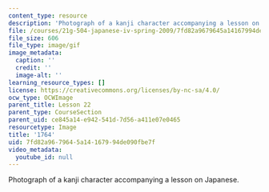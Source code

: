 ```yaml
---
content_type: resource
description: 'Photograph of a kanji character accompanying a lesson on Japanese. '
file: /courses/21g-504-japanese-iv-spring-2009/7fd82a9679645a14167994de090fbe7f_1764.gif
file_size: 606
file_type: image/gif
image_metadata:
  caption: ''
  credit: ''
  image-alt: ''
learning_resource_types: []
license: https://creativecommons.org/licenses/by-nc-sa/4.0/
ocw_type: OCWImage
parent_title: Lesson 22
parent_type: CourseSection
parent_uid: ce845a14-e942-541d-7d56-a411e07e0465
resourcetype: Image
title: '1764'
uid: 7fd82a96-7964-5a14-1679-94de090fbe7f
video_metadata:
  youtube_id: null
---
```

Photograph of a kanji character accompanying a lesson on Japanese. 